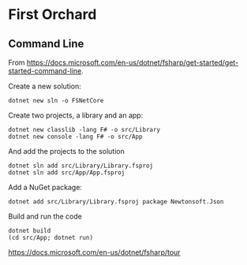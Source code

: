 # First Orchard

## Command  Line

From <https://docs.microsoft.com/en-us/dotnet/fsharp/get-started/get-started-command-line>.

Create a new solution:

    dotnet new sln -o FSNetCore

Create two projects, a library and an app:

    dotnet new classlib -lang F# -o src/Library
    dotnet new console -lang F# -o src/App

And add the projects to the solution

    dotnet sln add src/Library/Library.fsproj
    dotnet sln add src/App/App.fsproj

Add a NuGet package:

    dotnet add src/Library/Library.fsproj package Newtonsoft.Json

Build and run the code

    dotnet build
    (cd src/App; dotnet run)

<https://docs.microsoft.com/en-us/dotnet/fsharp/tour>

